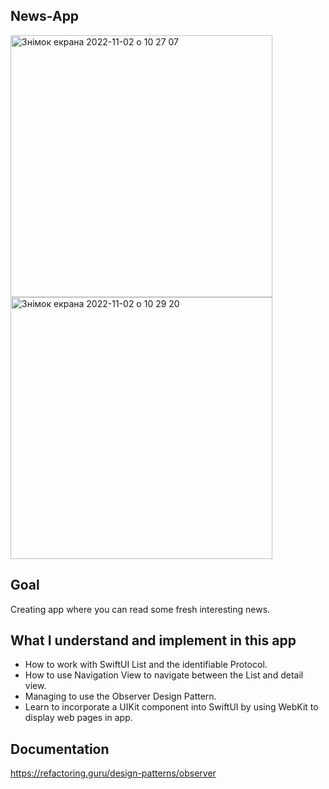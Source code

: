 ## News-App

<img width="419" alt="Знімок екрана 2022-11-02 о 10 27 07" src="https://user-images.githubusercontent.com/109367230/199453522-328e242f-eb98-4724-b32c-deaf93bf7750.png">
<img width="419" alt="Знімок екрана 2022-11-02 о 10 29 20" src="https://user-images.githubusercontent.com/109367230/199453976-fe408829-da4e-46ce-aba2-eb3003ff7bb1.png">

## Goal
Creating app where you can read some fresh interesting news.

## What I understand and implement in this app

* How to work with SwiftUI List and the identifiable Protocol.
* How to use Navigation View to navigate between the List and detail view.
* Managing to use the Observer Design Pattern.
* Learn to incorporate a UIKit component into SwiftUI by using WebKit to display web pages in app.

## Documentation 

https://refactoring.guru/design-patterns/observer


